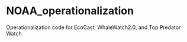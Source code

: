 # NOAA_operationalization
Operationalization code for EcoCast, WhaleWatch2.0, and Top Predator Watch

